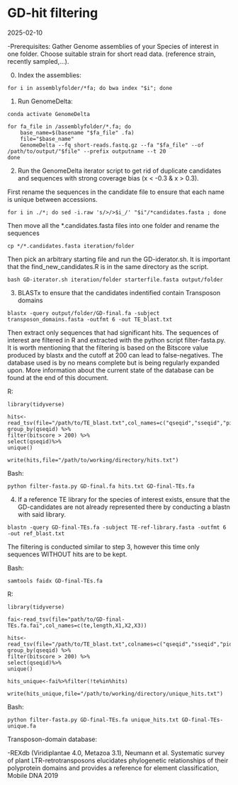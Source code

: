 GD-hit filtering
================
2025-02-10

-Prerequisites: Gather Genome assemblies of your Species of interest in
one folder. Choose suitable strain for short read data. (reference
strain, recently sampled,…).

0)  Index the assemblies:

<!-- -->

    for i in assemblyfolder/*fa; do bwa index "$i"; done

1)  Run GenomeDelta:

<!-- -->

    conda activate GenomeDelta

    for fa_file in /assemblyfolder/*.fa; do
        base_name=$(basename "$fa_file" .fa)
        file="$base_name"
        GenomeDelta --fq short-reads.fastq.gz --fa "$fa_file" --of /path/to/output/"$file" --prefix outputname --t 20
    done

2)  Run the GenomeDelta iterator script to get rid of duplicate
    candidates and sequences with strong coverage bias (x \< -0.3 & x \>
    0.3).

First rename the sequences in the candidate file to ensure that each
name is unique between accessions.

    for i in ./*; do sed -i.raw 's/>/>$i_/' "$i"/*candidates.fasta ; done

Then move all the \*.candidates.fasta files into one folder and rename
the sequences

    cp */*.candidates.fasta iteration/folder

Then pick an arbitrary starting file and run the GD-iderator.sh. It is
important that the find_new_candidates.R is in the same directory as the
script.

    bash GD-iterator.sh iteration/folder starterfile.fasta output/folder

3)  BLASTx to ensure that the candidates indentified contain Transposon
    domains

<!-- -->

    blastx -query output/folder/GD-final.fa -subject transposon_domains.fasta -outfmt 6 -out TE_blast.txt

Then extract only sequences that had significant hits. The sequences of
interest are filtered in R and extracted with the python script
filter-fasta.py. It is worth mentioning that the filtering is based on
the Bitscore value produced by blastx and the cutoff at 200 can lead to
false-negatives. The database used is by no means complete but is being
regularly expanded upon. More information about the current state of the
database can be found at the end of this document.

R:

    library(tidyverse)

    hits<-read_tsv(file="/path/to/TE_blast.txt",col_names=c("qseqid","sseqid","pident","length","mismatch","gapopen","qstart","qend","sstart","send","evalue","bitscore"))%>%
    group_by(qseqid) %>%
    filter(bitscore > 200) %>%
    select(qseqid)%>%
    unique()

    write(hits,file="/path/to/working/directory/hits.txt")

Bash:

    python filter-fasta.py GD-final.fa hits.txt GD-final-TEs.fa

4)  If a reference TE library for the species of interest exists, ensure
    that the GD-candidates are not already represented there by
    conducting a blastn with said library.

<!-- -->

    blastn -query GD-final-TEs.fa -subject TE-ref-library.fasta -outfmt 6 -out ref_blast.txt

The filtering is conducted similar to step 3, however this time only
sequences WITHOUT hits are to be kept.

Bash:

    samtools faidx GD-final-TEs.fa

R:

    library(tidyverse)

    fai<-read_tsv(file="path/to/GD-final-TEs.fa.fai",col_names=c(te,length,X1,X2,X3))

    hits<-read_tsv(file="/path/to/TE_blast.txt",colnames=c("qseqid","sseqid","pident","length","mismatch","gapopen","qstart","qend","sstart","send","evalue","bitscore"))%>%
    group_by(qseqid) %>%
    filter(bitscore > 200) %>%
    select(qseqid)%>%
    unique()

    hits_unique<-fai%>%filter(!te%in%hits)

    write(hits_unique,file="/path/to/working/directory/unique_hits.txt")

Bash:

    python filter-fasta.py GD-final-TEs.fa unique_hits.txt GD-final-TEs-unique.fa

Transposon-domain database:

-REXdb (Viridiplantae 4.0, Metazoa 3.1), Neumann et al. Systematic
survey of plant LTR-retrotransposons elucidates phylogenetic
relationships of their polyprotein domains and provides a reference for
element classification, Mobile DNA 2019
